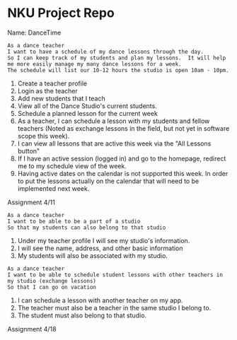 # NKU Project Repo
Name: DanceTime

```
As a dance teacher
I want to have a schedule of my dance lessons through the day.
So I can keep track of my students and plan my lessons.  It will help me more easily manage my many dance lessons for a week.
The schedule will list our 10-12 hours the studio is open 10am - 10pm.
```

1. Create a teacher profile
2. Login as the teacher
3. Add new students that I teach
4. View all of the Dance Studio's current students.
5. Schedule a planned lesson for the current week
6. As a teacher, I can schedule a lesson with my students and fellow teachers (Noted as exchange lessons in the field, but not yet in software scope this week).
7. I can view all lessons that are active this week via the "All Lessons button"
8. If I have an active session (logged in) and go to the homepage, redirect me to my schedule view of the week.
9. Having active dates on the calendar is not supported this week.  In order to put the lessons actually on the calendar that will need to be implemented next week.

Assignment 4/11

```
As a dance teacher
I want to be able to be a part of a studio
So that my students can also belong to that studio
```

1. Under my teacher profile I will see my studio's information.
2. I will see the name, address, and other basic information
3. My students will also be associated with my studio.

```
As a dance teacher
I want to be able to schedule student lessons with other teachers in my studio (exchange lessons)
So that I can go on vacation
```

1. I can schedule a lesson with another teacher on my app.
2. The teacher must also be a teacher in the same studio I belong to.
3. The student must also belong to that studio.

Assignment 4/18
